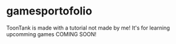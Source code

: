 # gamesportofolio

ToonTank is made with a tutorial not made by me! It's for learning upcomming games COMING SOON!
